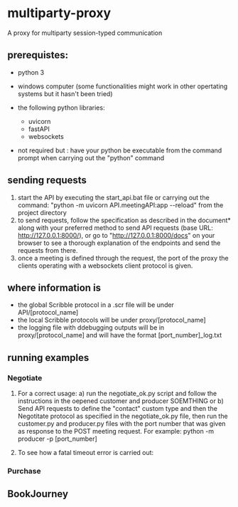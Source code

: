 # multiparty-proxy
A proxy for multiparty session-typed communication

## prerequistes:
* python 3
* windows computer (some functionalities might work in other opertating systems but it hasn't been tried)
* the following python libraries:
    * uvicorn
    * fastAPI
    * websockets
    
* not required but : have your python be executable from the command prompt when carrying out the "python" command

## sending requests
1) start the API by executing the start_api.bat file or carrying out the command: "python -m uvicorn API.meetingAPI:app --reload" from the project directory
2) to send requests, follow the specification as described in the document* along with your preferred method to send API requests (base URL: http://127.0.0.1:8000/), or go to "http://127.0.0.1:8000/docs" on your browser to see a thorough explanation of the endpoints and send the requests from there.
3) once a meeting is defined through the request, the port of the proxy the clients operating with a websockets client protocol is given.

## where information is
* the global Scribble protocol in a .scr file will be under API/[protocol_name]
* the local Scribble protocols will be under proxy/[protocol_name]
* the logging file with ddebugging outputs will be in proxy/[protocol_name] and will have the format [port_number]_log.txt


## running examples

### Negotiate

1) For a correct usage:
  a) run the negotiate_ok.py script and follow the instructions in the oepened customer and producer SOEMTHING or
  b) Send API requests to define the "contact" custom type and then the Negotitate protocol as specified in the negotiate_ok.py file, then run the customer.py and producer.py files with the port
     number that was given as response to the POST meeting request. For example:
     python -m producer -p [port_number]

2) To see how a fatal timeout error is carried out:

### Purchase

## BookJourney

